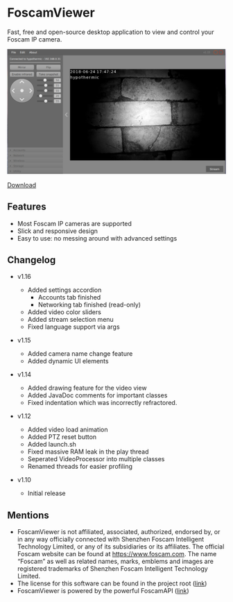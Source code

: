 # FoscamViewer
Fast, free and open-source desktop application to view and control your Foscam IP camera.

![FoscamViewer screenshot sample](sample.png)

[Download](https://github.com/hypothermic/FoscamViewer/releases/latest)

## Features
- Most Foscam IP cameras are supported
- Slick and responsive design
- Easy to use: no messing around with advanced settings

## Changelog
- v1.16
    - Added settings accordion
        - Accounts tab finished
        - Networking tab finished (read-only)
    - Added video color sliders
    - Added stream selection menu
    - Fixed language support via args
- v1.15
    - Added camera name change feature
    - Added dynamic UI elements
- v1.14
    - Added drawing feature for the video view
    - Added JavaDoc comments for important classes
    - Fixed indentation which was incorrectly refractored.

- v1.12
    - Added video load animation
    - Added PTZ reset button
    - Added launch.sh
    - Fixed massive RAM leak in the play thread
    - Seperated VideoProcessor into multiple classes
    - Renamed threads for easier profiling

- v1.10
    - Initial release

## Mentions
- FoscamViewer is not affiliated, associated, authorized, endorsed by, or in any way officially connected with Shenzhen Foscam Intelligent Technology Limited, or any of its subsidiaries or its affiliates. The official Foscam website can be found at https://www.foscam.com. The name “Foscam” as well as related names, marks, emblems and images are registered trademarks of Shenzhen Foscam Intelligent Technology Limited.
- The license for this software can be found in the project root ([link](./LICENSE.md))
- FoscamViewer is powered by the powerful FoscamAPI ([link](https://hypothermic.github.io/FoscamAPI/))